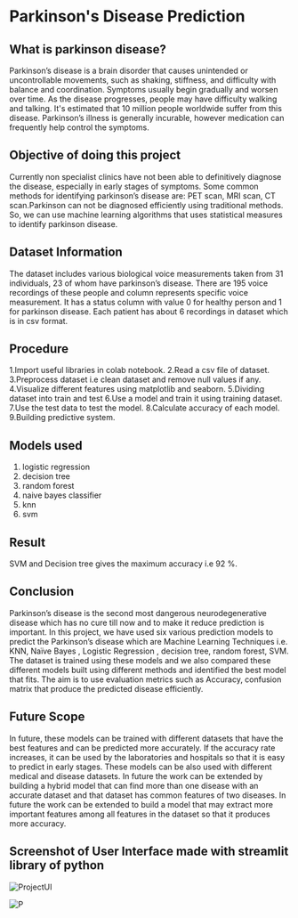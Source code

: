 # Parkinson's Disease Prediction

## What is parkinson disease?

Parkinson’s disease is a brain disorder that causes unintended or uncontrollable movements, such as shaking, stiffness, and difficulty with balance and coordination.
Symptoms usually begin gradually and worsen over time. As the disease progresses, people may have difficulty walking and talking.
It's estimated that 10 million people worldwide suffer from this disease.
Parkinson’s illness is generally incurable, however medication can frequently help control the symptoms.

## Objective of doing this project
Currently non specialist clinics have not been able to definitively diagnose the disease, especially in early stages of symptoms.
Some common methods for identifying parkinson’s disease are: PET scan, MRI scan, CT scan.Parkinson can not be diagnosed efficiently using traditional methods.
So, we can use machine learning algorithms that uses statistical measures to identify parkinson disease.

## Dataset Information

The dataset includes various biological voice measurements taken from 31 individuals, 23 of whom have parkinson’s disease.
There are 195 voice recordings of these people and column represents specific voice measurement.
It has a status column with value 0 for healthy person and 1 for parkinson disease.
Each patient has about 6 recordings in dataset which is in csv format.

## Procedure

1.Import useful libraries in colab notebook.
2.Read  a csv file of dataset.
3.Preprocess dataset i.e clean dataset and remove null values if any.
4.Visualize different features using matplotlib and seaborn.
5.Dividing dataset into train and test 
6.Use a model and train it using training dataset.
7.Use the test data to test the model.
8.Calculate accuracy of each model.
9.Building predictive system.

## Models used

1. logistic regression
2. decision tree
3. random forest
4. naive bayes classifier
5. knn
6. svm

## Result
  SVM and Decision tree gives the maximum accuracy i.e 92 %.

## Conclusion
Parkinson’s disease is the second most dangerous neurodegenerative disease which has no cure till now and to make it reduce prediction is important. 
In this project, we have used six various prediction models to predict the Parkinson’s disease which are Machine Learning Techniques i.e.
KNN, Naïve Bayes , Logistic Regression , decision tree, random forest, SVM. 
The dataset is trained using these models and we also compared these different models built using different methods and identified the best model that fits.
The aim is to use evaluation metrics such as Accuracy, confusion matrix that produce the predicted disease efficiently.

## Future Scope

In future, these models can be trained with different datasets that have the best features and can be
predicted more accurately. If the accuracy rate increases, it can be used by the laboratories and
hospitals so that it is easy to predict in early stages.
These models can be also used with different medical and disease datasets. In future the work can be extended by building a hybrid model that can find more than one disease with an accurate dataset and that dataset has common features of
two diseases. 
In future the work can be extended to build a model that may extract more important
features among all features in the dataset so that it produces more accuracy.

## Screenshot of User Interface made with streamlit library of python

![ProjectUI](https://github.com/Manishasharma666/Parkinson_Diseases_Prediction/assets/102870139/ccf53fd4-d4fc-4396-be99-d6a3978b1058)

![P](https://github.com/Manishasharma666/Parkinson_Diseases_Prediction/assets/102870139/97d202d8-47cc-4df0-9c7b-62cd5362fca5)






